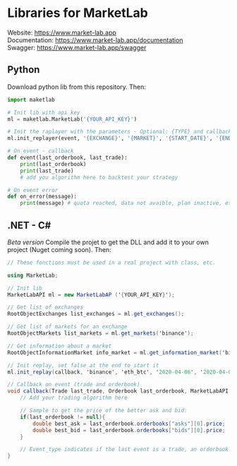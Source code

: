 # Libraries for MarketLab
Website: https://www.market-lab.app  
Documentation: https://www.market-lab.app/documentation  
Swagger: https://www.market-lab.app/swagger

## Python
Download python lib from this repository. Then:
```python
import maketlab

# Init lib with api key
ml = maketlab.MarketLab('{YOUR_API_KEY}')

# Init the raplayer with the parameters - Optional: {TYPE} and callback on_error
ml.init_replayer(event, '{EXCHANGE}', '{MARKET}', '{START_DATE}', '{END_DATE}', '{TYPE}', on_error))

# On event - callback
def event(last_orderbook, last_trade):
    print(last_orderbook)
    print(last_trade)
    # add you algorithm here to backtest your strategy

# On event error
def on_error(message):
    print(message) # quota reached, data not avaible, plan inactive, etc.
```

## .NET - C#
*Beta version*
Compile the projet to get the DLL and add it to your own project (Nuget coming soon). Then:

```csharp
// These fonctions must be used in a real project with class, etc.

using MarketLab;

// Init lib
MarketLabAPI ml = new MarketLabAP ('{YOUR_API_KEY}');

// Get list of exchanges
RootObjectExchanges list_exchanges = ml.get_exchanges();

// Get list of markets for an exchange
RootObjectMarkets list_markets = ml.get_markets('binance');

// Get information about a market
RootObjectInformationMarket info_market = ml.get_information_market('binance','eth_btc');

// Init replay, set false at the end to start it
ml.init_replay(callback, 'binance', 'eth_btc', '2020-04-06', '2020-04-08', 'trade', true);

// Callback on event (trade and orderbook)
void callback(Trade last_trade, Orderbook last_orderbook, MarketLabAPI.Event_type last_event_type) {
    // Add your trading algorithm here

    // Sample to get the price of the better ask and bid:
    if(last_orderbook != null){
        double best_ask = last_orderbook.orderbooks["asks"][0].price;
        double best_bid = last_orderbook.orderbooks["bids"][0].price;
    }

    // Event_type indicates if the last event is a trade, an orderbook or the end of replay.
}
```